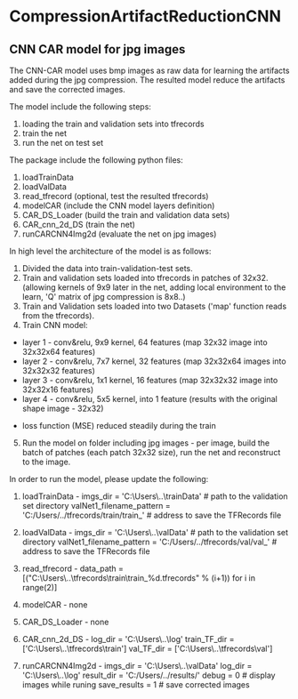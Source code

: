 # CompressionArtifactReductionCNN

## CNN CAR model for jpg images 

The CNN-CAR model uses bmp images as raw data for learning the artifacts added during the jpg compression.
The resulted model reduce the artifacts and save the corrected images.

The model include the following steps:

1. loading the train and validation sets into tfrecords
2. train the net
3. run the net on test set

The package include the following python files:

1. loadTrainData 
2. loadValData
3. read_tfrecord (optional, test the resulted tfrecords)
4. modelCAR (include the CNN model layers definition)
5. CAR_DS_Loader (build the train and validation data sets)
6. CAR_cnn_2d_DS (train the net)
7. runCARCNN4Img2d (evaluate the net on jpg images)

In high level the architecture of the model is as follows:

 1. Divided the data into train-validation-test sets.
 2. Train and validation sets loaded into tfrecords in patches of 32x32. 
(allowing kernels of 9x9 later in the net, adding local environment to the learn, 'Q' matrix of jpg compression is 8x8..)
 3. Train and Validation sets loaded into two Datasets ('map' function reads from the tfrecords).
 4. Train CNN model:
  - layer 1 - conv&relu, 9x9 kernel, 64 features (map 32x32 image into 32x32x64 features)
  - layer 2 - conv&relu, 7x7 kernel, 32 features (map 32x32x64 images into 32x32x32 features)
  - layer 3 - conv&relu, 1x1 kernel, 16 features (map 32x32x32 image into 32x32x16 features)
  - layer 4 - conv&relu, 5x5 kernel, into 1 feature (results with the original shape image - 32x32) 
* loss function (MSE) reduced steadily during the train
5. Run the model on folder including jpg images - per image, build the batch of patches (each patch 32x32 size), run the net and reconstruct to the image.  


In order to run the model, please update the following:

1. loadTrainData - 
	imgs_dir = 'C:\\Users\\..\\trainData' # path to the validation set directory
	valNet1_filename_pattern = 'C:/Users/../tfrecords/train/train_'  # address to save the TFRecords file

2. loadValData - 
	imgs_dir = 'C:\\Users\\..\\valData' # path to the validation set directory
	valNet1_filename_pattern = 'C:/Users/../tfrecords/val/val_'  # address to save the TFRecords file

3. read_tfrecord -
	data_path = [("C:\\Users\\..\\tfrecords\\train\\train_%d.tfrecords" % (i+1)) for i in range(2)]

4. modelCAR - none

5. CAR_DS_Loader - none

6. CAR_cnn_2d_DS - 
	log_dir = 'C:\\Users\\..\\log'
	train_TF_dir = ['C:\\Users\\..\tfrecords\\train']
	val_TF_dir = ['C:\\Users\\..\\tfrecords\\val']

7. runCARCNN4Img2d -
    imgs_dir = 'C:\\Users\\..\\valData'
    log_dir = 'C:\\Users\\..\\log'
	result_dir = 'C:/Users/../results/'
    debug = 0 			# display images while runing
    save_results = 1 	# save corrected images 
